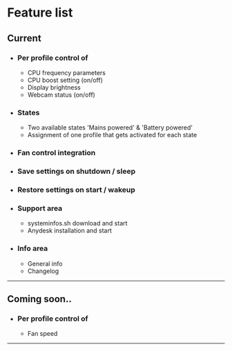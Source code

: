 # Feature list

## Current

- ### Per profile control of
   - CPU frequency parameters
   - CPU boost setting (on/off)
   - Display brightness
   - Webcam status (on/off)

- ### States
   - Two available states 'Mains powered' & 'Battery powered'
   - Assignment of one profile that gets activated for each state

- ### Fan control integration

- ### Save settings on shutdown / sleep
- ### Restore settings on start / wakeup
- ### Support area
  - systeminfos.sh download and start
  - Anydesk installation and start
- ### Info area
  - General info
  - Changelog

---

## Coming soon..
- ### Per profile control of
  - Fan speed

---
